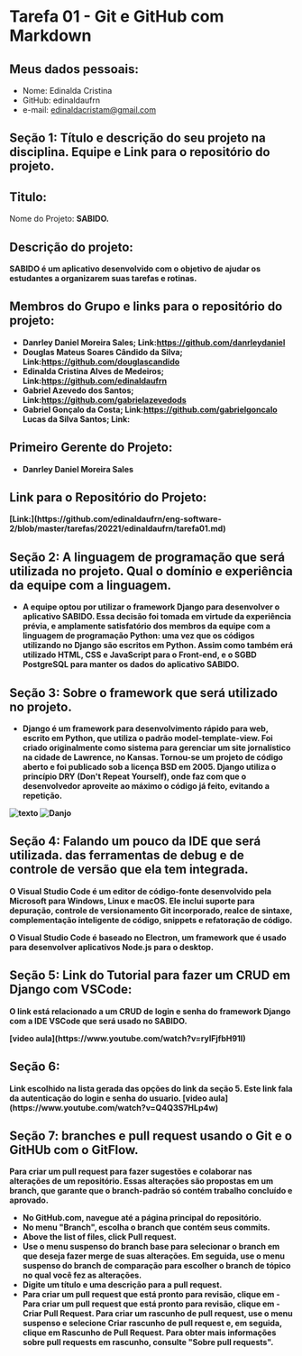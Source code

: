 # Tarefa 01 - Git e GitHub com Markdown
## Meus dados pessoais:
- Nome: Edinalda Cristina 
- GitHub: edinaldaufrn
- e-mail: edinaldacristam@gmail.com

## Seção 1: Título e descrição do seu projeto na disciplina. Equipe e Link para o repositório do projeto.
## Titulo:
<p>Nome do Projeto: <b>SABIDO. 

## Descrição do projeto:
<p><b>SABIDO é um aplicativo desenvolvido com o objetivo de ajudar os estudantes a organizarem suas tarefas e rotinas.

## Membros do Grupo e links para o repositório do projeto:
- Danrley Daniel Moreira Sales; Link:<https://github.com/danrleydaniel>
- Douglas Mateus Soares Cândido da Silva; Link:<https://github.com/douglascandido>
- Edinalda Cristina Alves de Medeiros; Link:<https://github.com/edinaldaufrn>
- Gabriel Azevedo dos Santos; Link:<https://github.com/gabrielazevedods>
- Gabriel Gonçalo da Costa; Link:<https://github.com/gabrielgoncalo>
Lucas da Silva Santos; Link:<Lucas da Silva Santos >

## Primeiro Gerente do Projeto:
- Danrley Daniel Moreira Sales 

## Link para o Repositório do Projeto: 
<p>[Link:](https://github.com/edinaldaufrn/eng-software-2/blob/master/tarefas/20221/edinaldaufrn/tarefa01.md)
<p>

## Seção 2: A linguagem de programação que será utilizada no projeto. Qual o domínio e experiência da equipe com a linguagem.
- A equipe optou por utilizar o framework Django para desenvolver o aplicativo SABIDO. Essa decisão foi tomada em virtude da experiência prévia, e amplamente satisfatório dos membros da equipe com a linguagem de programação Python: uma vez que os códigos utilizando no Django são escritos em Python. Assim como também erá utilizado HTML, CSS e JavaScript para o Front-end, e o SGBD PostgreSQL para manter os dados do aplicativo SABIDO.

## Seção 3: Sobre o framework que será utilizado no projeto.
- Django é um framework para desenvolvimento rápido para web, escrito em Python, que utiliza o padrão model-template-view. Foi criado originalmente como sistema para gerenciar um site jornalístico na cidade de Lawrence, no Kansas. Tornou-se um projeto de código aberto e foi publicado sob a licença BSD em 2005. Django utiliza o princípio DRY (Don't Repeat Yourself), onde faz com que o desenvolvedor aproveite ao máximo o código já feito, evitando a repetição.

![texto](C:\Users\edina\Downloads\Tarefa-Edinalda\eng-software-2)
![Danjo](C:\Users\edina\Downloads\Tarefa-Edinalda\eng-software-2\imagem)

## Seção 4: Falando um pouco da IDE que será utilizada. das ferramentas de debug e de controle de versão que ela tem integrada.
<p> O Visual Studio Code é um editor de código-fonte desenvolvido pela Microsoft para Windows, Linux e macOS. Ele inclui suporte para depuração, controle de versionamento Git incorporado, realce de sintaxe, complementação inteligente de código, snippets e refatoração de código.
<p> O Visual Studio Code é baseado no Electron, um framework que é usado para desenvolver aplicativos Node.js para o desktop.

## Seção 5: Link do Tutorial para fazer um CRUD em Django com VSCode:
<p> O link está relacionado a um CRUD de login e senha do framework Django com a IDE VSCode que será usado no SABIDO.
<p>[video aula](https://www.youtube.com/watch?v=ryIFjfbH91I)

## Seção 6:
<p> Link escolhido na lista gerada das opções do link da seção 5. Este link fala da autenticação do login e senha do usuario.
[video aula](https://www.youtube.com/watch?v=Q4Q3S7HLp4w)

## Seção 7:  branches e pull request usando o Git e o GitHUb com o GitFlow.

Para criar um pull request para fazer sugestões e colaborar nas alterações de um repositório. Essas alterações são propostas em um branch, que garante que o branch-padrão só contém trabalho concluído e aprovado.
- No GitHub.com, navegue até a página principal do repositório.
- No menu "Branch", escolha o branch que contém seus commits.
- Above the list of files, click  Pull request.
- Use o menu suspenso do branch base para selecionar o branch em que deseja fazer merge de suas alterações. Em seguida, use o menu suspenso do branch de comparação para escolher o branch de tópico no qual você fez as alterações.
- Digite um título e uma descrição para a pull request.
- Para criar um pull request que está pronto para revisão, clique em - Para criar um pull request que está pronto para revisão, clique em - Criar Pull Request. Para criar um rascunho de pull request, use o menu suspenso e selecione Criar rascunho de pull request e, em seguida, clique em Rascunho de Pull Request. Para obter mais informações sobre pull requests em rascunho, consulte "Sobre pull requests".
